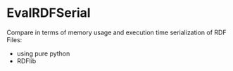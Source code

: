 # EvalRDFSerial

Compare in terms of memory usage and execution time serialization of RDF Files:
  - using pure python
  - RDFlib
